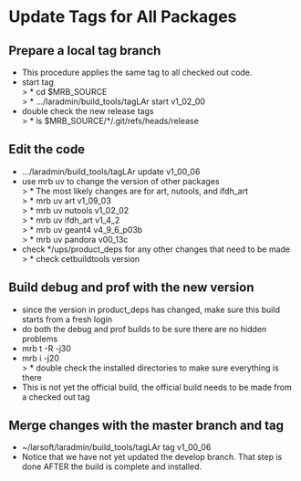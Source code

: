 # Update Tags for All Packages

## Prepare a local tag branch

-   This procedure applies the same tag to all checked out code.
-   start tag  
    \> \* cd $MRB_SOURCE  
    \> \* …/laradmin/build_tools/tagLAr start v1_02_00
-   double check the new release tags  
    \> \* ls $MRB_SOURCE/\*/.git/refs/heads/release

## Edit the code

-   …/laradmin/build_tools/tagLAr update v1_00_06
-   use mrb uv to change the version of other packages  
    \> \* The most likely changes are for art, nutools, and ifdh_art  
    \> \* mrb uv art v1_09_03  
    \> \* mrb uv nutools v1_02_02  
    \> \* mrb uv ifdh_art v1_4_2  
    \> \* mrb uv geant4 v4_9_6_p03b  
    \> \* mrb uv pandora v00_13c
-   check \*/ups/product_deps for any other changes that need to be made  
    \> \* check cetbuildtools version

## Build debug and prof with the new version

-   since the version in product_deps has changed, make sure this build starts from a fresh login
-   do both the debug and prof builds to be sure there are no hidden problems
-   mrb t -R -j30
-   mrb i -j20  
    \> \* double check the installed directories to make sure everything is there
-   This is not yet the official build, the official build needs to be made from a checked out tag

## Merge changes with the master branch and tag

-   \~/larsoft/laradmin/build_tools/tagLAr tag v1_00_06
-   Notice that we have not yet updated the develop branch. That step is done AFTER the build is complete and installed.

